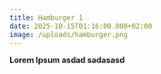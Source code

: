 ```yaml
---
title: Hamburger 1
date: 2025-10-15T01:16:00.000+02:00
image: /uploads/hamburger.png
---
```

**Lorem Ipsum asdad sadasasd**
